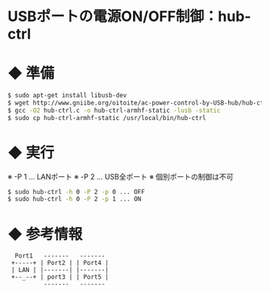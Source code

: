 USBポートの電源ON/OFF制御：hub-ctrl
====

# ◆ 準備

```bash
$ sudo apt-get install libusb-dev
$ wget http://www.gniibe.org/oitoite/ac-power-control-by-USB-hub/hub-ctrl.c
$ gcc -O2 hub-ctrl.c -o hub-ctrl-armhf-static -lusb -static
$ sudo cp hub-ctrl-armhf-static /usr/local/bin/hub-ctrl
```

# ◆ 実行

※ -P 1 ... LANポート
※ -P 2 ... USB全ポート
※ 個別ポートの制御は不可

```bash
$ sudo hub-ctrl -h 0 -P 2 -p 0 ... OFF
$ sudo hub-ctrl -h 0 -P 2 -p 1 ... ON
```

# ◆ 参考情報

```
  Port1   -------   -------
 +-----+ | Port2 | | Port4 |
 | LAN | |-------| |-------|
 +--_--+ | port3 | | Port5 |
          -------   -------
```